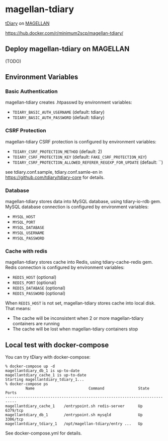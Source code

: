 # magellan-tdiary

[tDiary](http://www.tdiary.org/) on [MAGELLAN](http://www.magellanic-clouds.com/)

https://hub.docker.com/r/minimum2scp/magellan-tdiary/

## Deploy magellan-tdiary on MAGELLAN

(TODO)

## Environment Variables

### Basic Authentication

magellan-tdiary creates .htpasswd by environment variables:

 * `TDIARY_BASIC_AUTH_USERNAME` (default: tdiary)
 * `TDIARY_BASIC_AUTH_PASSWORD` (default: tdiary)

### CSRF Protection

magellan-tdiary CSRF protection is configured by environment variables:

 * `TDIARY_CSRF_PROTECTION_METHOD` (default: 2)
 * `TDIARY_CSRF_PROTECTION_KEY` (default: `FAKE_CSRF_PROTECTION_KEY`)
 * `TDIARY_CSRF_PROTECTION_ALLOWED_REFERER_REGEXP_FOR_UPDATE` (default: ``)

see tdiary.conf.sample, tdiary.conf.samle-en in https://github.com/tdiary/tdiary-core for details.

### Database

magellan-tdiary stores data into MySQL database, using tdiary-io-rdb gem.
MySQL database connection is configured by environment variables:

 * `MYSQL_HOST`
 * `MYSQL_PORT`
 * `MYSQL_DATABASE`
 * `MYSQL_USERNAME`
 * `MYSQL_PASSWORD`

### Cache with redis

magellan-tdiary stores cache into Redis, using tdiary-cache-redis gem.
Redis connection is configured by environment variables:

 * `REDIS_HOST` (optional)
 * `REDIS_PORT` (optional)
 * `REDIS_DATABASE` (optional)
 * `REDIS_PASSWORD` (optional)

When `REDIS_HOST` is not set, magellan-tdiary stores cache into local disk.
That means:

 * The cache will be inconsistent when 2 or more magellan-tdiary containers are running
 * The cache will be lost when magellan-tdiary containers stop

## Local test with docker-compose

You can try tDiary with docker-compose:

```
% docker-compose up -d
magellantdiary_db_1 is up-to-date
magellantdiary_cache_1 is up-to-date
Starting magellantdiary_tdiary_1...
% docker-compose ps
         Name                        Command               State    Ports
---------------------------------------------------------------------------
magellantdiary_cache_1    /entrypoint.sh redis-server      Up      6379/tcp
magellantdiary_db_1       /entrypoint.sh mysqld            Up      3306/tcp
magellantdiary_tdiary_1   /opt/magellan-tdiary/entry ...   Up
```

See docker-compose.yml for details.


